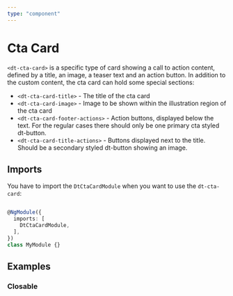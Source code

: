 ```yaml
---
type: "component"
---
```


# Cta Card

<docs-source-example example="DefaultCtaCardExampleComponent"></docs-source-example>

`<dt-cta-card>` is a specific type of card showing a call to action content, defined by a title, an image, a teaser text and an action button.
In addition to the custom content, the cta card can hold some special sections:

* `<dt-cta-card-title>` - The title of the cta card
* `<dt-cta-card-image>` - Image to be shown within the illustration region of the cta card
* `<dt-cta-card-footer-actions>` - Action buttons, displayed below the text. For the regular cases there should only be one primary cta styled dt-button.  
* `<dt-cta-card-title-actions>` - Buttons displayed next to the title. Should be a secondary styled dt-button showing an image.  

## Imports

You have to import the `DtCtaCardModule` when you want to use the `dt-cta-card`:

```typescript

@NgModule({
  imports: [
    DtCtaCardModule,
  ],
})
class MyModule {}

```

## Examples

### Closable

<docs-source-example example="ClosableCtaCardExampleComponent"></docs-source-example>
